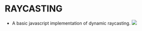 # RAYCASTING
- A basic javascript implementation of dynamic raycasting.
![](https://media.giphy.com/media/amoTKV7qZuBB0TmEK2/giphy.gif)
